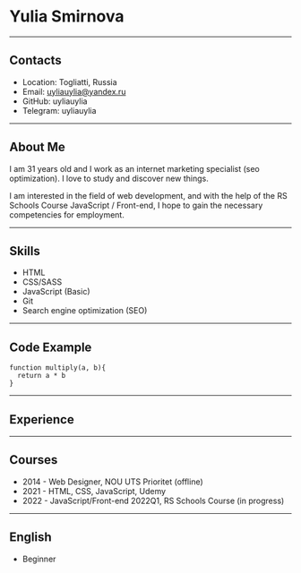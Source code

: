 # Yulia Smirnova

***
## Contacts
* Location: Togliatti, Russia
* Email: uyliauylia@yandex.ru
* GitHub: uyliauylia
* Telegram: uyliauylia


***

## About Me
I am 31 years old and I work as an internet marketing specialist (seo optimization). I love to study and discover new things.

I am interested in the field of web development, and with the help of the RS Schools Course JavaScript / Front-end, I hope to gain the necessary competencies for employment.

***

## Skills
* HTML
* CSS/SASS
* JavaScript (Basic)
* Git
* Search engine optimization (SEO)


***

## Code Example
```
function multiply(a, b){
  return a * b
}
```

***

## Experience

***

## Courses
* 2014 - Web Designer, NOU UTS Prioritet (offline)
* 2021 - HTML, CSS, JavaScript, Udemy
* 2022 - JavaScript/Front-end 2022Q1, RS Schools Course (in progress)


***

## English
* Beginner
